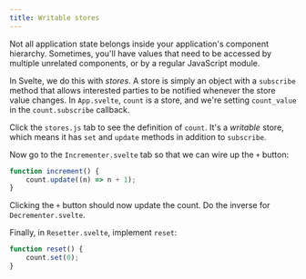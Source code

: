 ```yaml
---
title: Writable stores
---
```


Not all application state belongs inside your application's component hierarchy. Sometimes, you'll have values that need to be accessed by multiple unrelated components, or by a regular JavaScript module.

In Svelte, we do this with _stores_. A store is simply an object with a `subscribe` method that allows interested parties to be notified whenever the store value changes. In `App.svelte`, `count` is a store, and we're setting `count_value` in the `count.subscribe` callback.

Click the `stores.js` tab to see the definition of `count`. It's a _writable_ store, which means it has `set` and `update` methods in addition to `subscribe`.

Now go to the `Incrementer.svelte` tab so that we can wire up the `+` button:

```js
function increment() {
	count.update((n) => n + 1);
}
```

Clicking the `+` button should now update the count. Do the inverse for `Decrementer.svelte`.

Finally, in `Resetter.svelte`, implement `reset`:

```js
function reset() {
	count.set(0);
}
```
